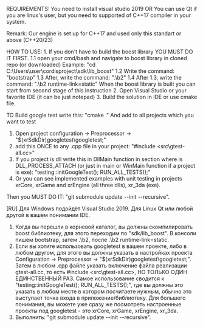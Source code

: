 REQUIREMENTS:
You need to install visual studio 2019 
            OR
You can use Qt if you are linux's user, but you need to supported of C++17 compiler in your system.
  
Remark: Our engine is set up for C++17 and used only this standart or above (C++20/23)

HOW TO USE: 
    1. If you don't have to build the boost library YOU MUST DO IT FIRST.
        1.1 open your cmd/bash and navigate to boost library in cloned repo (or downloaded)
            Example: "cd C:\Users\user\cordisproject\sdk\lib_boost"
        1.2 Write the command: "bootstrap"
        1.3 After, write the command: ".\b2"
        1.4 After 1.3, write the  command: ".\b2 runtime-link=static"
    When the boost library is built you can start from second stage of this instruction
    2. Open Visual Studio or your favorite IDE (it can be just notepad)
    3. Build the solution in IDE or use cmake file.
    
        
TO Build google test write this: "cmake ."
And add to all projects which you want to test
1. Open project configuration -> Preprocessor -> "$(xrSdkDir)googletest\googletest\;"
2. add this ONCE to any .cpp file in your project: "#include <src\gtest-all.cc>"
3. If you project is dll write this in DllMain function in section where is DLL_PROCESS_ATTACH (or just in main or WinMain function if a project is exe): "testing::initGoogleTest(); RUN_ALL_TESTS();"
4. Or you can see implemented examples with unit testing in projects xrCore, xrGame and xrEngine (all three dlls), xr_3da (exe).

Then you MUST DO IT: "git submodule update --init --recursive".

[RU]
Для Windows подойдёт Visual Studio 2019. Для Linux Qt или любой другой в вашем понимании IDE. 

1. Когда вы перешли в корневой каталог, вы должны скомпилировать boost библиотеку, для этого переходим по "sdk/lib_boost". В консоли пишем bootstrap, затем .\b2, после .\b2 runtime-link=static.
2. Если вы хотите использовать googletest в вашем проекте, либо в любом другом, для этого вы должны указать в настройках проекта Configuration -> Preprocessor -> "$(xrSdkDir)googletest\googletest\;". Затем в любом .cpp файле указать включение файла реализации gtest-all.cc, то есть #include <src\gtest-all.cc>, НО ТОЛЬКО ОДИН ЕДИНСТВЕННЫЙ РАЗ. Самое использование сводится к "testing::initGoogleTest(); RUN_ALL_TESTS();", где вы должны это указать в любом месте в котором посчитаете нужным, обычно это выступает точка входа в приложение/библиотеку. Для большего понимания, вы можете уже сразу же посмотреть настроенные проекты под googletest - это xrCore, xrGame, xrEngine, xr_3da.
3. Выполнить: "git submodule update --init --recursive".
